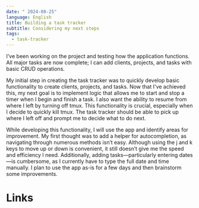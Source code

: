 ```yaml
---
date: " 2024-08-25"
language: English
title: Building a task tracker
subtitle: Considering my next steps
tags:
  - task-tracker
---
```

I’ve been working on the project and testing how the application functions. All major tasks are now complete; I can add clients, projects, and tasks with basic CRUD operations.

My initial step in creating the task tracker was to quickly develop basic functionality to create clients, projects, and tasks. Now that I've achieved this, my next goal is to implement logic that allows me to start and stop a timer when I begin and finish a task. I also want the ability to resume from where I left by turning off tmux. This functionality is crucial, especially when I decide to quickly kill tmux. The task tracker should be able to pick up where I left off and prompt me to decide what to do next.

While developing this functionality, I will use the app and identify areas for improvement. My first thought was to add a helper for autocompletion, as navigating through numerous methods isn’t easy. Although using the j and k keys to move up or down is convenient, it still doesn’t give me the speed and efficiency I need. Additionally, adding tasks—particularly entering dates—is cumbersome, as I currently have to type the full date and time manually. I plan to use the app as-is for a few days and then brainstorm some improvements.

# Links


